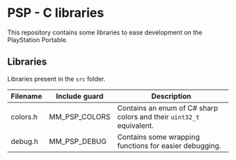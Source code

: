 # PSP - C libraries
This repository contains some libraries to ease development on the PlayStation Portable.

## Libraries

Libraries present in the `src` folder.

|Filename|Include guard|Description|
|---|---|---|
|colors.h |MM_PSP_COLORS |Contains an enum of C# sharp colors and their `uint32_t` equivalent. |
|debug.h |MM_PSP_DEBUG |Contains some wrapping functions for easier debugging. |
